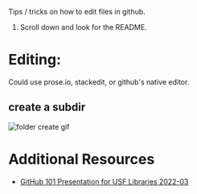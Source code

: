Tips / tricks on how to edit files in github.

1. Scroll down and look for the README.


# Editing:
Could use prose.io, stackedit, or github's native editor.

## create a subdir
![folder create gif](https://camo.githubusercontent.com/29f2fd0f075716239c61d9cd7dd58c5b02ca297a/687474703a2f2f692e737461636b2e696d6775722e636f6d2f3949666d6a2e676966)

# Additional Resources
* [GitHub 101 Presentation for USF Libraries 2022-03](https://bit.ly/github101usf)
